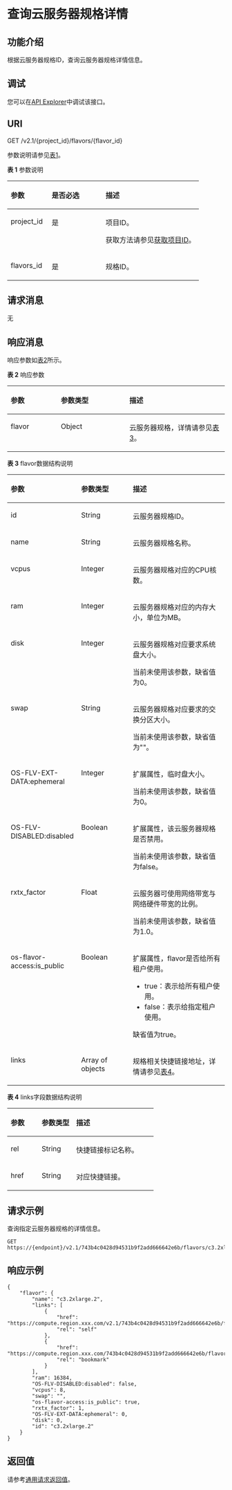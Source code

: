 # 查询云服务器规格详情<a name="ecs_03_0703"></a>

## 功能介绍<a name="section64833508"></a>

根据云服务器规格ID，查询云服务器规格详情信息。

## 调试<a name="section926243314015"></a>

您可以在[API Explorer](https://apiexplorer.developer.huaweicloud.com/apiexplorer/doc?product=ECS&api=NovaShowFlavor)中调试该接口。

## URI<a name="section46630661"></a>

GET /v2.1/\{project\_id\}/flavors/\{flavor\_id\}

参数说明请参见[表1](#table47154420)。

**表 1**  参数说明

<a name="table47154420"></a>
<table><thead align="left"><tr id="row324668"><th class="cellrowborder" valign="top" width="21.42%" id="mcps1.2.4.1.1"><p id="p5187119"><a name="p5187119"></a><a name="p5187119"></a>参数</p>
</th>
<th class="cellrowborder" valign="top" width="28.15%" id="mcps1.2.4.1.2"><p id="p17503500"><a name="p17503500"></a><a name="p17503500"></a>是否必选</p>
</th>
<th class="cellrowborder" valign="top" width="50.43%" id="mcps1.2.4.1.3"><p id="p8497414"><a name="p8497414"></a><a name="p8497414"></a>描述</p>
</th>
</tr>
</thead>
<tbody><tr id="row17004965"><td class="cellrowborder" valign="top" width="21.42%" headers="mcps1.2.4.1.1 "><p id="p35224963"><a name="p35224963"></a><a name="p35224963"></a>project_id</p>
</td>
<td class="cellrowborder" valign="top" width="28.15%" headers="mcps1.2.4.1.2 "><p id="p34649765"><a name="p34649765"></a><a name="p34649765"></a>是</p>
</td>
<td class="cellrowborder" valign="top" width="50.43%" headers="mcps1.2.4.1.3 "><p id="p37593705"><a name="p37593705"></a><a name="p37593705"></a>项目ID。</p>
<p id="p1180512217438"><a name="p1180512217438"></a><a name="p1180512217438"></a>获取方法请参见<a href="获取项目ID.md">获取项目ID</a>。</p>
</td>
</tr>
<tr id="row26746391"><td class="cellrowborder" valign="top" width="21.42%" headers="mcps1.2.4.1.1 "><p id="p18974100"><a name="p18974100"></a><a name="p18974100"></a>flavors_id</p>
</td>
<td class="cellrowborder" valign="top" width="28.15%" headers="mcps1.2.4.1.2 "><p id="p60507121"><a name="p60507121"></a><a name="p60507121"></a>是</p>
</td>
<td class="cellrowborder" valign="top" width="50.43%" headers="mcps1.2.4.1.3 "><p id="p2129750"><a name="p2129750"></a><a name="p2129750"></a>规格ID。</p>
</td>
</tr>
</tbody>
</table>

## 请求消息<a name="section17022773"></a>

无

## 响应消息<a name="section18987236"></a>

响应参数如[表2](#table61695723)所示。

**表 2**  响应参数

<a name="table61695723"></a>
<table><thead align="left"><tr id="row52977523"><th class="cellrowborder" valign="top" width="23.057694230576942%" id="mcps1.2.4.1.1"><p id="p110452114597"><a name="p110452114597"></a><a name="p110452114597"></a>参数</p>
</th>
<th class="cellrowborder" valign="top" width="31.516848315168485%" id="mcps1.2.4.1.2"><p id="p71044217595"><a name="p71044217595"></a><a name="p71044217595"></a>参数类型</p>
</th>
<th class="cellrowborder" valign="top" width="45.42545745425458%" id="mcps1.2.4.1.3"><p id="p15104102175910"><a name="p15104102175910"></a><a name="p15104102175910"></a>描述</p>
</th>
</tr>
</thead>
<tbody><tr id="row2794650"><td class="cellrowborder" valign="top" width="23.057694230576942%" headers="mcps1.2.4.1.1 "><p id="p25040094"><a name="p25040094"></a><a name="p25040094"></a>flavor</p>
</td>
<td class="cellrowborder" valign="top" width="31.516848315168485%" headers="mcps1.2.4.1.2 "><p id="p5563313"><a name="p5563313"></a><a name="p5563313"></a>Object</p>
</td>
<td class="cellrowborder" valign="top" width="45.42545745425458%" headers="mcps1.2.4.1.3 "><p id="p29123463"><a name="p29123463"></a><a name="p29123463"></a><span id="text94471119492"><a name="text94471119492"></a><a name="text94471119492"></a>云服务器</span>规格，详情请参见<a href="#table20109663">表3</a>。</p>
</td>
</tr>
</tbody>
</table>

**表 3**  flavor数据结构说明

<a name="table20109663"></a>
<table><thead align="left"><tr id="row50842877"><th class="cellrowborder" valign="top" width="32.39%" id="mcps1.2.4.1.1"><p id="p1011213912218"><a name="p1011213912218"></a><a name="p1011213912218"></a>参数</p>
</th>
<th class="cellrowborder" valign="top" width="23.75%" id="mcps1.2.4.1.2"><p id="p111215914215"><a name="p111215914215"></a><a name="p111215914215"></a>参数类型</p>
</th>
<th class="cellrowborder" valign="top" width="43.86%" id="mcps1.2.4.1.3"><p id="p121121091925"><a name="p121121091925"></a><a name="p121121091925"></a>描述</p>
</th>
</tr>
</thead>
<tbody><tr id="row37029065"><td class="cellrowborder" valign="top" width="32.39%" headers="mcps1.2.4.1.1 "><p id="p46564252"><a name="p46564252"></a><a name="p46564252"></a>id</p>
</td>
<td class="cellrowborder" valign="top" width="23.75%" headers="mcps1.2.4.1.2 "><p id="p28514710"><a name="p28514710"></a><a name="p28514710"></a>String</p>
</td>
<td class="cellrowborder" valign="top" width="43.86%" headers="mcps1.2.4.1.3 "><p id="p50584809"><a name="p50584809"></a><a name="p50584809"></a><span id="text777012118494"><a name="text777012118494"></a><a name="text777012118494"></a>云服务器</span>规格ID。</p>
</td>
</tr>
<tr id="row52610097"><td class="cellrowborder" valign="top" width="32.39%" headers="mcps1.2.4.1.1 "><p id="p33559471"><a name="p33559471"></a><a name="p33559471"></a>name</p>
</td>
<td class="cellrowborder" valign="top" width="23.75%" headers="mcps1.2.4.1.2 "><p id="p66621782"><a name="p66621782"></a><a name="p66621782"></a>String</p>
</td>
<td class="cellrowborder" valign="top" width="43.86%" headers="mcps1.2.4.1.3 "><p id="p47570623"><a name="p47570623"></a><a name="p47570623"></a><span id="text20354412184911"><a name="text20354412184911"></a><a name="text20354412184911"></a>云服务器</span>规格名称。</p>
</td>
</tr>
<tr id="row25482430"><td class="cellrowborder" valign="top" width="32.39%" headers="mcps1.2.4.1.1 "><p id="p50810959"><a name="p50810959"></a><a name="p50810959"></a>vcpus</p>
</td>
<td class="cellrowborder" valign="top" width="23.75%" headers="mcps1.2.4.1.2 "><p id="p40977906"><a name="p40977906"></a><a name="p40977906"></a>Integer</p>
</td>
<td class="cellrowborder" valign="top" width="43.86%" headers="mcps1.2.4.1.3 "><p id="p9449599"><a name="p9449599"></a><a name="p9449599"></a><span id="text341061312497"><a name="text341061312497"></a><a name="text341061312497"></a>云服务器</span>规格对应的CPU核数。</p>
</td>
</tr>
<tr id="row2289826710437"><td class="cellrowborder" valign="top" width="32.39%" headers="mcps1.2.4.1.1 "><p id="p6260494310453"><a name="p6260494310453"></a><a name="p6260494310453"></a>ram</p>
</td>
<td class="cellrowborder" valign="top" width="23.75%" headers="mcps1.2.4.1.2 "><p id="p3783561810453"><a name="p3783561810453"></a><a name="p3783561810453"></a>Integer</p>
</td>
<td class="cellrowborder" valign="top" width="43.86%" headers="mcps1.2.4.1.3 "><p id="p42285210453"><a name="p42285210453"></a><a name="p42285210453"></a><span id="text16965151354916"><a name="text16965151354916"></a><a name="text16965151354916"></a>云服务器</span>规格对应的内存大小，单位为MB。</p>
</td>
</tr>
<tr id="row17937528"><td class="cellrowborder" valign="top" width="32.39%" headers="mcps1.2.4.1.1 "><p id="p43653635"><a name="p43653635"></a><a name="p43653635"></a>disk</p>
</td>
<td class="cellrowborder" valign="top" width="23.75%" headers="mcps1.2.4.1.2 "><p id="p57980147"><a name="p57980147"></a><a name="p57980147"></a>Integer</p>
</td>
<td class="cellrowborder" valign="top" width="43.86%" headers="mcps1.2.4.1.3 "><p id="p56052334"><a name="p56052334"></a><a name="p56052334"></a><span id="text1538714184913"><a name="text1538714184913"></a><a name="text1538714184913"></a>云服务器</span>规格对应要求系统盘大小。</p>
<p id="p34708966"><a name="p34708966"></a><a name="p34708966"></a>当前未使用该参数，缺省值为0。</p>
</td>
</tr>
<tr id="row43945239"><td class="cellrowborder" valign="top" width="32.39%" headers="mcps1.2.4.1.1 "><p id="p2794612"><a name="p2794612"></a><a name="p2794612"></a>swap</p>
</td>
<td class="cellrowborder" valign="top" width="23.75%" headers="mcps1.2.4.1.2 "><p id="p14734188"><a name="p14734188"></a><a name="p14734188"></a>String</p>
</td>
<td class="cellrowborder" valign="top" width="43.86%" headers="mcps1.2.4.1.3 "><p id="p1699362755013"><a name="p1699362755013"></a><a name="p1699362755013"></a><span id="text1510713156497"><a name="text1510713156497"></a><a name="text1510713156497"></a>云服务器</span>规格对应要求的交换分区大小。</p>
<p id="p4563766173425"><a name="p4563766173425"></a><a name="p4563766173425"></a>当前未使用该参数，缺省值为""。</p>
</td>
</tr>
<tr id="row34246806"><td class="cellrowborder" valign="top" width="32.39%" headers="mcps1.2.4.1.1 "><p id="p22527890"><a name="p22527890"></a><a name="p22527890"></a>OS-FLV-EXT-DATA:ephemeral</p>
</td>
<td class="cellrowborder" valign="top" width="23.75%" headers="mcps1.2.4.1.2 "><p id="p31767774"><a name="p31767774"></a><a name="p31767774"></a>Integer</p>
</td>
<td class="cellrowborder" valign="top" width="43.86%" headers="mcps1.2.4.1.3 "><p id="p16591226713"><a name="p16591226713"></a><a name="p16591226713"></a>扩展属性，临时盘大小。</p>
<p id="p1140814148017"><a name="p1140814148017"></a><a name="p1140814148017"></a>当前未使用该参数，缺省值为0。</p>
</td>
</tr>
<tr id="row55347837"><td class="cellrowborder" valign="top" width="32.39%" headers="mcps1.2.4.1.1 "><p id="p53989823"><a name="p53989823"></a><a name="p53989823"></a>OS-FLV-DISABLED:disabled</p>
</td>
<td class="cellrowborder" valign="top" width="23.75%" headers="mcps1.2.4.1.2 "><p id="p26649649"><a name="p26649649"></a><a name="p26649649"></a>Boolean</p>
</td>
<td class="cellrowborder" valign="top" width="43.86%" headers="mcps1.2.4.1.3 "><p id="p32761310192019"><a name="p32761310192019"></a><a name="p32761310192019"></a>扩展属性，该<span id="text3626131554913"><a name="text3626131554913"></a><a name="text3626131554913"></a>云服务器</span>规格是否禁用。</p>
<p id="p182115151112"><a name="p182115151112"></a><a name="p182115151112"></a>当前未使用该参数，缺省值为false。</p>
</td>
</tr>
<tr id="row29760277"><td class="cellrowborder" valign="top" width="32.39%" headers="mcps1.2.4.1.1 "><p id="p61772230"><a name="p61772230"></a><a name="p61772230"></a>rxtx_factor</p>
</td>
<td class="cellrowborder" valign="top" width="23.75%" headers="mcps1.2.4.1.2 "><p id="p17171756"><a name="p17171756"></a><a name="p17171756"></a>Float</p>
</td>
<td class="cellrowborder" valign="top" width="43.86%" headers="mcps1.2.4.1.3 "><p id="p16772171313154"><a name="p16772171313154"></a><a name="p16772171313154"></a><span id="text3130216164920"><a name="text3130216164920"></a><a name="text3130216164920"></a>云服务器</span>可使用网络带宽与网络硬件带宽的比例。</p>
<p id="p3711880173425"><a name="p3711880173425"></a><a name="p3711880173425"></a>当前未使用该参数，缺省值为1.0。</p>
</td>
</tr>
<tr id="row5115727"><td class="cellrowborder" valign="top" width="32.39%" headers="mcps1.2.4.1.1 "><p id="p11720763"><a name="p11720763"></a><a name="p11720763"></a>os-flavor-access:is_public</p>
</td>
<td class="cellrowborder" valign="top" width="23.75%" headers="mcps1.2.4.1.2 "><p id="p60282721"><a name="p60282721"></a><a name="p60282721"></a>Boolean</p>
</td>
<td class="cellrowborder" valign="top" width="43.86%" headers="mcps1.2.4.1.3 "><p id="p8894218182818"><a name="p8894218182818"></a><a name="p8894218182818"></a>扩展属性，flavor是否给所有租户使用。</p>
<a name="ul1474014143815"></a><a name="ul1474014143815"></a><ul id="ul1474014143815"><li>true：表示给所有租户使用。</li><li>false：表示给指定租户使用。</li></ul>
<p id="p35038271466"><a name="p35038271466"></a><a name="p35038271466"></a>缺省值为true。</p>
</td>
</tr>
<tr id="row57014372193259"><td class="cellrowborder" valign="top" width="32.39%" headers="mcps1.2.4.1.1 "><p id="p1587802219356"><a name="p1587802219356"></a><a name="p1587802219356"></a>links</p>
</td>
<td class="cellrowborder" valign="top" width="23.75%" headers="mcps1.2.4.1.2 "><p id="p1105141919356"><a name="p1105141919356"></a><a name="p1105141919356"></a>Array of objects</p>
</td>
<td class="cellrowborder" valign="top" width="43.86%" headers="mcps1.2.4.1.3 "><p id="p342100019356"><a name="p342100019356"></a><a name="p342100019356"></a>规格相关快捷链接地址，详情请参见<a href="#table35514108193545">表4</a>。</p>
</td>
</tr>
</tbody>
</table>

**表 4**  links字段数据结构说明

<a name="table35514108193545"></a>
<table><thead align="left"><tr id="row23367815193545"><th class="cellrowborder" valign="top" width="21.18%" id="mcps1.2.4.1.1"><p id="p98047153213"><a name="p98047153213"></a><a name="p98047153213"></a>参数</p>
</th>
<th class="cellrowborder" valign="top" width="23.62%" id="mcps1.2.4.1.2"><p id="p188041415328"><a name="p188041415328"></a><a name="p188041415328"></a>参数类型</p>
</th>
<th class="cellrowborder" valign="top" width="55.2%" id="mcps1.2.4.1.3"><p id="p17804181511210"><a name="p17804181511210"></a><a name="p17804181511210"></a>描述</p>
</th>
</tr>
</thead>
<tbody><tr id="row37879124193545"><td class="cellrowborder" valign="top" width="21.18%" headers="mcps1.2.4.1.1 "><p id="p48310227193545"><a name="p48310227193545"></a><a name="p48310227193545"></a>rel</p>
</td>
<td class="cellrowborder" valign="top" width="23.62%" headers="mcps1.2.4.1.2 "><p id="p20814310193545"><a name="p20814310193545"></a><a name="p20814310193545"></a>String</p>
</td>
<td class="cellrowborder" valign="top" width="55.2%" headers="mcps1.2.4.1.3 "><p id="p8237558193545"><a name="p8237558193545"></a><a name="p8237558193545"></a>快捷链接标记名称。</p>
</td>
</tr>
<tr id="row7029160193545"><td class="cellrowborder" valign="top" width="21.18%" headers="mcps1.2.4.1.1 "><p id="p32491069193545"><a name="p32491069193545"></a><a name="p32491069193545"></a>href</p>
</td>
<td class="cellrowborder" valign="top" width="23.62%" headers="mcps1.2.4.1.2 "><p id="p14530947193545"><a name="p14530947193545"></a><a name="p14530947193545"></a>String</p>
</td>
<td class="cellrowborder" valign="top" width="55.2%" headers="mcps1.2.4.1.3 "><p id="p36156065193545"><a name="p36156065193545"></a><a name="p36156065193545"></a>对应快捷链接。</p>
</td>
</tr>
</tbody>
</table>

## 请求示例<a name="section17318173018714"></a>

查询指定云服务器规格的详情信息。

```
GET https://{endpoint}/v2.1/743b4c0428d94531b9f2add666642e6b/flavors/c3.2xlarge.2
```

## 响应示例<a name="section17459730163216"></a>

```
{
    "flavor": {
        "name": "c3.2xlarge.2",
        "links": [
            {
                "href": "https://compute.region.xxx.com/v2.1/743b4c0428d94531b9f2add666642e6b/flavors/c3.2xlarge.2",
                "rel": "self"
            },
            {
                "href": "https://compute.region.xxx.com/743b4c0428d94531b9f2add666642e6b/flavors/c3.2xlarge.2",
                "rel": "bookmark"
            }
        ],
        "ram": 16384,
        "OS-FLV-DISABLED:disabled": false,
        "vcpus": 8,
        "swap": "",
        "os-flavor-access:is_public": true,
        "rxtx_factor": 1,
        "OS-FLV-EXT-DATA:ephemeral": 0,
        "disk": 0,
        "id": "c3.2xlarge.2"
    }
}
```

## 返回值<a name="section36667404"></a>

请参考[通用请求返回值](通用请求返回值.md)。

